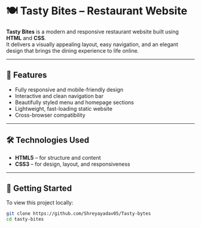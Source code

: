 # 🍽️ Tasty Bites – Restaurant Website

**Tasty Bites** is a modern and responsive restaurant website built using **HTML** and **CSS**.  
It delivers a visually appealing layout, easy navigation, and an elegant design that brings the dining experience to life online.

---

## 🌟 Features
- Fully responsive and mobile-friendly design  
- Interactive and clean navigation bar  
- Beautifully styled menu and homepage sections  
- Lightweight, fast-loading static website  
- Cross-browser compatibility  

---

## 🛠️ Technologies Used
- **HTML5** – for structure and content  
- **CSS3** – for design, layout, and responsiveness  

---

## 🚀 Getting Started
To view this project locally:

```bash
git clone https://github.com/Shreyayadav05/Tasty-bytes
cd tasty-bites


